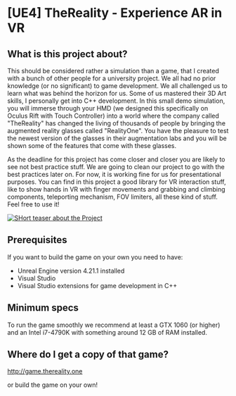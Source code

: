 # [UE4] TheReality - Experience AR in VR

## What is this project about? 
This should be considered rather a simulation than a game, that I created with a bunch of other people for a university project. We all had no prior knowledge (or no significant) to game development. We all challenged us to learn what was behind the horizon for us. Some of us mastered their 3D Art skills, I personally get into C++ development. In this small demo simulation, you will immerse through your HMD (we designed this specifically on Oculus Rift with Touch Controller) into a world where the company called "TheReality" has changed the living of thousands of people by bringing the augmented reality glasses called "RealityOne". You have the pleasure to test the newest version of the glasses in their augmentation labs and you will be shown some of the features that come with these glasses.

As the deadline for this project has come closer and closer you are likely to see not best practice stuff. We are going to clean our project to go with the best practices later on. For now, it is working fine for us for presentational purposes. You can find in this project a good library for VR interaction stuff, like to show hands in VR with finger movements and grabbing and climbing components, teleporting mechanism, FOV limiters, all these kind of stuff. Feel free to use it!

[![SHort teaser about the Project](https://img.youtube.com/vi/_2itYOhYSA4/0.jpg)](https://www.youtube.com/watch?v=_2itYOhYSA4)

## Prerequisites 
If you want to build the game on your own you need to have: 
- Unreal Engine version 4.21.1 installed
- Visual Studio 
- Visual Studio extensions for game development in C++

## Minimum specs
To run the game smoothly we recommend at least a GTX 1060 (or higher) and an Intel i7-4790K with something around 12 GB of RAM installed.

## Where do I get a copy of that game? 
http://game.thereality.one 

or build the game on your own!


